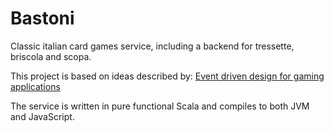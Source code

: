 # Bastoni

Classic italian card games service,
including a backend for tressette, briscola and scopa.

This project is based on ideas described by: 
[Event driven design for gaming applications](https://www.epifab.solutions/2021/05/01/event-driven-design-for-gaming-applications.html)

The service is written in pure functional Scala and compiles to both JVM and JavaScript.
